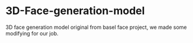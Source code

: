 # 3D-Face-generation-model
3D face generation model original from basel face project, we made some modifying for our job.
